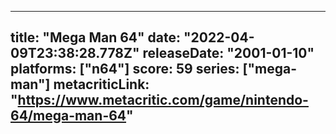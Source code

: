 
---
title: "Mega Man 64"
date: "2022-04-09T23:38:28.778Z"
releaseDate: "2001-01-10"
platforms: ["n64"]
score: 59
series: ["mega-man"]
metacriticLink: "https://www.metacritic.com/game/nintendo-64/mega-man-64"
---
